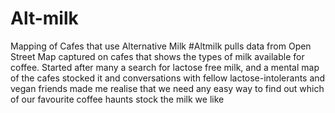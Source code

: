 # Alt-milk
Mapping of Cafes that use Alternative Milk 
#Altmilk pulls data from Open Street Map captured on cafes that shows the types of milk available for coffee.
Started after many a search for lactose free milk, and a mental map of the cafes stocked it and conversations with fellow lactose-intolerants and vegan friends made me realise that we need any easy way to find out which of our favourite coffee haunts stock the milk we like
